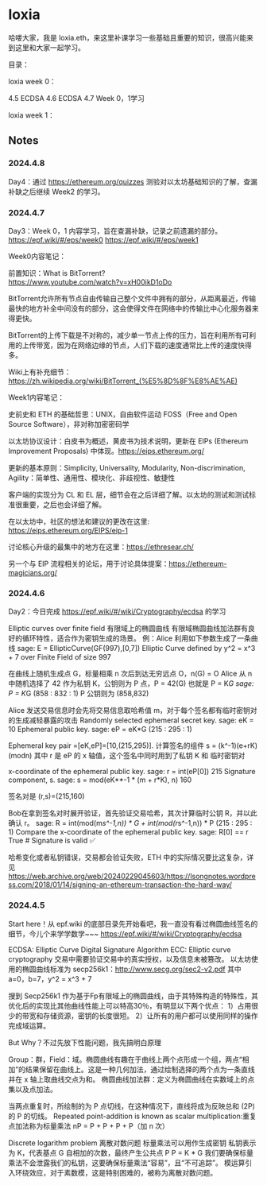 # loxia

哈喽大家，我是 loxia.eth，来这里补课学习一些基础且重要的知识，很高兴能来到这里和大家一起学习。

目录：

loxia week 0：

4.5 ECDSA
4.6 ECDSA
4.7 Week 0，1学习

loxia week 1：

## Notes

### 2024.4.8

Day4：通过 https://ethereum.org/quizzes
测验对以太坊基础知识的了解，查漏补缺之后继续 Week2 的学习。

### 2024.4.7

Day3：Week 0，1 内容学习，旨在查漏补缺，记录之前遗漏的部分。
https://epf.wiki/#/eps/week0
https://epf.wiki/#/eps/week1

Week0内容笔记：

前置知识：What is BitTorrent?  
https://www.youtube.com/watch?v=xH00ikD1oDo

BitTorrent允许所有节点自由传输自己整个文件中拥有的部分，从距离最近，传输最快的地方补全中间没有的部分，这会使得文件在网络中的传输比中心化服务器来得更快。

BitTorrent的上传下载是不对称的，减少单一节点上传的压力，旨在利用所有可利用的上传带宽，因为在网络边缘的节点，人们下载的速度通常比上传的速度快得多。

Wiki上有补充细节：https://zh.wikipedia.org/wiki/BitTorrent_(%E5%8D%8F%E8%AE%AE)

Week1内容笔记：

史前史和 ETH 的基础哲思：UNIX，自由软件运动 FOSS（Free and Open Source Software），非对称加密密码学

以太坊协议设计：白皮书为概述，黄皮书为技术说明，更新在 EIPs (Ethereum Improvement Proposals) 中体现。https://eips.ethereum.org/

更新的基本原则：Simplicity, Universality, Modularity, Non-discrimination, Agility：简单性、通用性、模块化、非歧视性、敏捷性

客户端的实现分为 CL 和 EL 层，细节会在之后详细了解。以太坊的测试和测试标准很重要，之后也会详细了解。

在以太坊中，社区的想法和建议的更改在这里: https://eips.ethereum.org/EIPS/eip-1

讨论核心升级的最集中的地方在这里：https://ethresear.ch/

另一个与 EIP 流程相关的论坛，用于讨论具体提案：https://ethereum-magicians.org/



### 2024.4.6

Day2：今日完成 https://epf.wiki/#/wiki/Cryptography/ecdsa 的学习

Elliptic curves over finite field 有限域上的椭圆曲线
有限域椭圆曲线加法群有良好的循环特性，适合作为密钥生成的场景。
例：Alice 利用如下参数生成了一条曲线
sage: E = EllipticCurve(GF(997),[0,7])
Elliptic Curve defined by y^2 = x^3 + 7 over Finite Field of size 997

在曲线上随机生成点 G，标量相乘 n 次后到达无穷远点 O，n(G) = O
Alice 从 n 中随机选择了 42 作为私钥 K，公钥则为 P 点，P = 42(G) 也就是 P = K*G
sage: P = K*G
(858 : 832 : 1)   P 公钥则为 (858,832)

Alice 发送交易信息时会先将交易信息取哈希值 m，对于每个签名都有临时密钥对的生成减轻暴露的攻击
Randomly selected ephemeral secret key.
sage: eK = 10
Ephemeral public key.
sage: eP = eK*G
(215 : 295 : 1)

Ephemeral key pair =[eK,eP]=[10,(215,295)].
计算签名的组件 s = (k^-1)(e+rK)(modn)
其中 r 是 eP 的 x 轴值，这个签名中同时用到了私钥 K 和 临时密钥对

x-coordinate of the ephemeral public key.
sage: r = int(eP[0])
215
Signature component, s.
sage: s = mod(eK**-1 * (m + r*K), n)
160

签名对是 (r,s)=(215,160) 

Bob在拿到签名对时展开验证，首先验证交易哈希，其次计算临时公钥 R，并以此确认 r。
sage: R = int(mod(m*s^-1,n)) * G  + int(mod(r*s^-1,n)) * P
(215 : 295 : 1)
Compare the x-coordinate of the ephemeral public key.
sage: R[0] == r
True # Signature is valid ✅

哈希变化或者私钥错误，交易都会验证失败，ETH 中的实际情况要比这复杂，详见
https://web.archive.org/web/20240229045603/https://lsongnotes.wordpress.com/2018/01/14/signing-an-ethereum-transaction-the-hard-way/




### 2024.4.5

Start here！从 epf.wiki 的底部目录先开始看吧，我一直没有看过椭圆曲线签名的细节，今儿个来学学数学~~~
https://epf.wiki/#/wiki/Cryptography/ecdsa

ECDSA: Elliptic Curve Digital Signature Algorithm
ECC: Elliptic curve cryptography
交易中需要验证交易中的真实授权，以及信息未被篡改。
以太坊使用的椭圆曲线标准为 secp256k1：http://www.secg.org/sec2-v2.pdf   其中a=0，b=7，y^2 = x^3 + 7

搜到 Secp256k1 作为基于Fp有限域上的椭圆曲线，由于其特殊构造的特殊性，其优化后的实现比其他曲线性能上可以特高30％，有明显以下两个优点：
1）占用很少的带宽和存储资源，密钥的长度很短。
2）让所有的用户都可以使用同样的操作完成域运算。

But Why？不过先放下性能问题，我先搞明白原理

Group：群，Field：域。椭圆曲线有趣在于曲线上两个点形成一个组，两点“相加”的结果保留在曲线上。这是一种几何加法，通过绘制选择的两个点为一条直线并在 x 轴上取曲线交点为和。
椭圆曲线加法群：定义为椭圆曲线在实数域上的点集以及点加法。

当两点重复时，所绘制的为 P 点切线，在这种情况下，直线将成为反映总和 (2P) 的 P 的切线。
Repeated point-addition is known as scalar multiplication:重复点加法称为标量乘法
nP = P + P + P + P（加 n 次）


Discrete logarithm problem 离散对数问题
标量乘法可以用作生成密钥
私钥表示为 K，代表基点 G 自相加的次数，最终产生公共点 P
P = K * G
我们要确保标量乘法不会泄露我们的私钥，这要确保标量乘法“容易”，且“不可追踪”。
模运算引入环绕效应，对于素数模，这是特别困难的，被称为离散对数问题。
